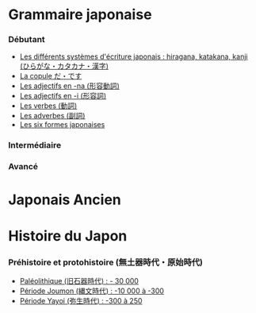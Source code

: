 <!-- TITLE: Table Des Matières -->
<!-- SUBTITLE: Liste des articles par sujet -->

# Grammaire japonaise
### Débutant
- [Les différents systèmes d'écriture japonais : hiragana, katakana, kanji (ひらがな・カタカナ・漢字)](grammaire-systeme-ecriture)
- [La copule だ・です](grammaire-copule)
- [Les adjectifs en -na (形容動詞)](grammaire-adjectif-na)
- [Les adjectifs en -i (形容詞)](grammaire-adjectif-i)
- [Les verbes (動詞)](grammaire-verbe)
- [Les adverbes (副詞)](grammaire-adverbe)
- [Les six formes japonaises](grammaire-six-formes)

### Intermédiaire

### Avancé

# Japonais Ancien

# Histoire du Japon
### Préhistoire et protohistoire (無土器時代・原始時代)
- [Paléolithique (旧石器時代) : - 30 000](histoire-paleolithique)
- [Période Joumon (縄文時代) : -10 000 à -300](histoire-periode-joumon)
- [Période Yayoi (弥生時代) : -300 à 250](histoire-periode-yayoi)